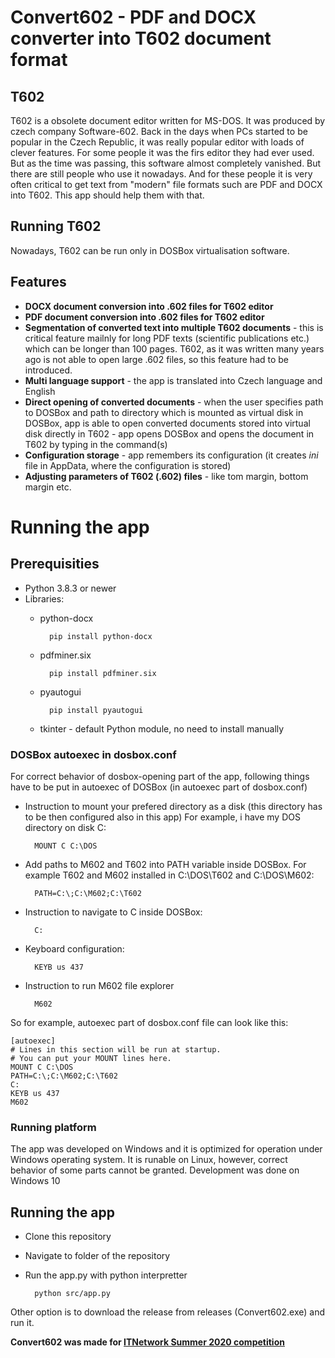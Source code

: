 # Convert602 - PDF and DOCX converter into T602 document format #

## T602 ##
T602 is a obsolete document editor written for MS-DOS. It was produced by czech company Software-602. Back in the days when PCs started to be popular in the Czech Republic, it was really popular editor with loads of clever features. For some people it was the firs editor they had ever used. But as the time was passing, this software almost completely vanished. But there are still people who use it nowadays. And for these people it is very often critical to get text from "modern" file formats such are PDF and DOCX into T602. This app should help them with that.

## Running T602 ##
Nowadays, T602 can be run only in DOSBox virtualisation software.

## Features ##
- **DOCX document conversion into .602 files for T602 editor**
- **PDF document conversion into .602 files for T602 editor**
- **Segmentation of converted text into multiple T602 documents** - this is critical feature mailnly for long PDF texts (scientific publications etc.) which can be longer than 100 pages. T602, as it was written many years ago is not able to open large .602 files, so this feature had to be introduced.
- **Multi language support** - the app is translated into Czech language and English
- **Direct opening of converted documents** - when the user specifies path to DOSBox and path to directory which is mounted as virtual disk in DOSBox, app is able to open converted documents stored into virtual disk directly in T602 - app opens DOSBox and opens the document in T602 by typing in the command(s)
- **Configuration storage** - app remembers its configuration (it creates *ini* file in AppData, where the configuration is stored)
- **Adjusting parameters of T602 (.602) files** - like tom margin, bottom margin etc.

# Running the app #

## Prerequisities ##
- Python 3.8.3 or newer
- Libraries:
    - python-docx
    
            pip install python-docx


    - pdfminer.six 

            pip install pdfminer.six

    - pyautogui

            pip install pyautogui

    - tkinter - default Python module, no need to install manually

### DOSBox autoexec in dosbox.conf ###
For correct behavior of dosbox-opening part of the app, following things have to be put in autoexec of DOSBox (in autoexec part of dosbox.conf)
- Instruction to mount your prefered directory as a disk (this directory has to be then configured also in this app) For example, i have my DOS directory on disk C:

        MOUNT C C:\DOS

- Add paths to M602 and T602 into PATH variable inside DOSBox. For example T602 and M602 installed in C:\DOS\T602 and C:\DOS\M602:

        PATH=C:\;C:\M602;C:\T602

- Instruction to navigate to C inside DOSBox:

        C:

- Keyboard configuration:

        KEYB us 437

- Instruction to run M602 file explorer

        M602

So for example, autoexec part of dosbox.conf file can look like this:

    [autoexec]
    # Lines in this section will be run at startup.
    # You can put your MOUNT lines here.
    MOUNT C C:\DOS
    PATH=C:\;C:\M602;C:\T602
    C:
    KEYB us 437
    M602

### Running platform ###
The app was developed on Windows and it is optimized for operation under Windows operating system. It is runable on Linux, however, correct behavior of some parts cannot be granted.
Development was done on Windows 10

## Running the app ##
- Clone this repository
- Navigate to folder of the repository
- Run the app.py with python interpretter

        python src/app.py

Other option is to download the release from releases (Convert602.exe) and run it.

**Convert602 was made for [ITNetwork Summer 2020 competition](https://www.itnetwork.cz/programovani/programatorske-souteze/itnetwork-summer-2020-ceny-v-hodnote-10-000-kc)**
